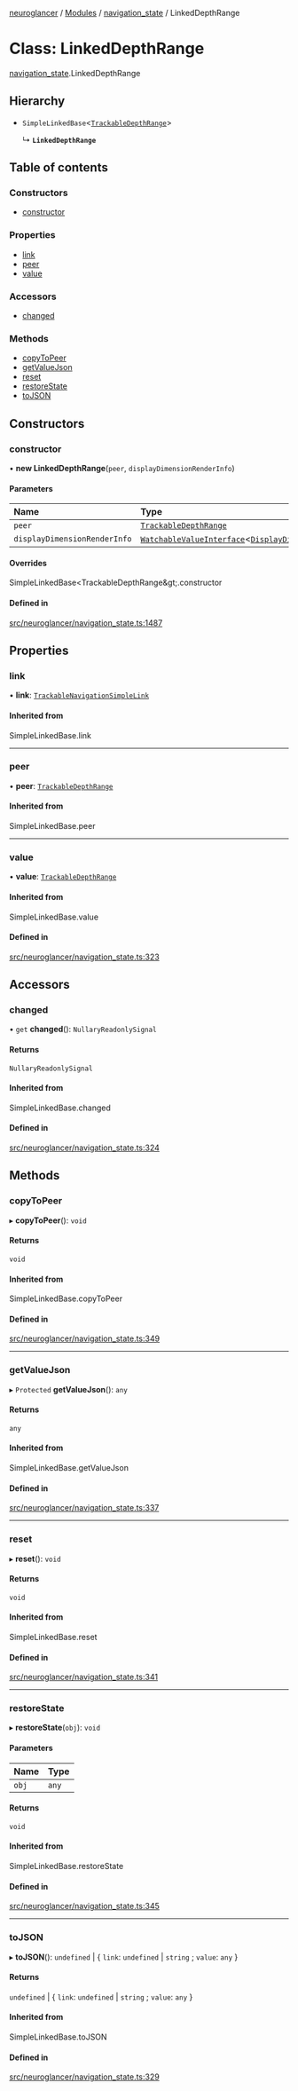 [neuroglancer](../README.md) / [Modules](../modules.md) / [navigation\_state](../modules/navigation_state.md) / LinkedDepthRange

# Class: LinkedDepthRange

[navigation_state](../modules/navigation_state.md).LinkedDepthRange

## Hierarchy

- `SimpleLinkedBase`<[`TrackableDepthRange`](navigation_state.TrackableDepthRange.md)\>

  ↳ **`LinkedDepthRange`**

## Table of contents

### Constructors

- [constructor](navigation_state.LinkedDepthRange.md#constructor)

### Properties

- [link](navigation_state.LinkedDepthRange.md#link)
- [peer](navigation_state.LinkedDepthRange.md#peer)
- [value](navigation_state.LinkedDepthRange.md#value)

### Accessors

- [changed](navigation_state.LinkedDepthRange.md#changed)

### Methods

- [copyToPeer](navigation_state.LinkedDepthRange.md#copytopeer)
- [getValueJson](navigation_state.LinkedDepthRange.md#getvaluejson)
- [reset](navigation_state.LinkedDepthRange.md#reset)
- [restoreState](navigation_state.LinkedDepthRange.md#restorestate)
- [toJSON](navigation_state.LinkedDepthRange.md#tojson)

## Constructors

### constructor

• **new LinkedDepthRange**(`peer`, `displayDimensionRenderInfo`)

#### Parameters

| Name | Type |
| :------ | :------ |
| `peer` | [`TrackableDepthRange`](navigation_state.TrackableDepthRange.md) |
| `displayDimensionRenderInfo` | [`WatchableValueInterface`](../interfaces/trackable_value.WatchableValueInterface.md)<[`DisplayDimensionRenderInfo`](../interfaces/navigation_state.DisplayDimensionRenderInfo.md)\> |

#### Overrides

SimpleLinkedBase&lt;TrackableDepthRange\&gt;.constructor

#### Defined in

[src/neuroglancer/navigation_state.ts:1487](https://github.com/ActiveBrainAtlas2/neuroglancer/blob/285e65d7/src/neuroglancer/navigation_state.ts#L1487)

## Properties

### link

• **link**: [`TrackableNavigationSimpleLink`](navigation_state.TrackableNavigationSimpleLink.md)

#### Inherited from

SimpleLinkedBase.link

___

### peer

• **peer**: [`TrackableDepthRange`](navigation_state.TrackableDepthRange.md)

#### Inherited from

SimpleLinkedBase.peer

___

### value

• **value**: [`TrackableDepthRange`](navigation_state.TrackableDepthRange.md)

#### Inherited from

SimpleLinkedBase.value

#### Defined in

[src/neuroglancer/navigation_state.ts:323](https://github.com/ActiveBrainAtlas2/neuroglancer/blob/285e65d7/src/neuroglancer/navigation_state.ts#L323)

## Accessors

### changed

• `get` **changed**(): `NullaryReadonlySignal`

#### Returns

`NullaryReadonlySignal`

#### Inherited from

SimpleLinkedBase.changed

#### Defined in

[src/neuroglancer/navigation_state.ts:324](https://github.com/ActiveBrainAtlas2/neuroglancer/blob/285e65d7/src/neuroglancer/navigation_state.ts#L324)

## Methods

### copyToPeer

▸ **copyToPeer**(): `void`

#### Returns

`void`

#### Inherited from

SimpleLinkedBase.copyToPeer

#### Defined in

[src/neuroglancer/navigation_state.ts:349](https://github.com/ActiveBrainAtlas2/neuroglancer/blob/285e65d7/src/neuroglancer/navigation_state.ts#L349)

___

### getValueJson

▸ `Protected` **getValueJson**(): `any`

#### Returns

`any`

#### Inherited from

SimpleLinkedBase.getValueJson

#### Defined in

[src/neuroglancer/navigation_state.ts:337](https://github.com/ActiveBrainAtlas2/neuroglancer/blob/285e65d7/src/neuroglancer/navigation_state.ts#L337)

___

### reset

▸ **reset**(): `void`

#### Returns

`void`

#### Inherited from

SimpleLinkedBase.reset

#### Defined in

[src/neuroglancer/navigation_state.ts:341](https://github.com/ActiveBrainAtlas2/neuroglancer/blob/285e65d7/src/neuroglancer/navigation_state.ts#L341)

___

### restoreState

▸ **restoreState**(`obj`): `void`

#### Parameters

| Name | Type |
| :------ | :------ |
| `obj` | `any` |

#### Returns

`void`

#### Inherited from

SimpleLinkedBase.restoreState

#### Defined in

[src/neuroglancer/navigation_state.ts:345](https://github.com/ActiveBrainAtlas2/neuroglancer/blob/285e65d7/src/neuroglancer/navigation_state.ts#L345)

___

### toJSON

▸ **toJSON**(): `undefined` \| { `link`: `undefined` \| `string` ; `value`: `any`  }

#### Returns

`undefined` \| { `link`: `undefined` \| `string` ; `value`: `any`  }

#### Inherited from

SimpleLinkedBase.toJSON

#### Defined in

[src/neuroglancer/navigation_state.ts:329](https://github.com/ActiveBrainAtlas2/neuroglancer/blob/285e65d7/src/neuroglancer/navigation_state.ts#L329)
